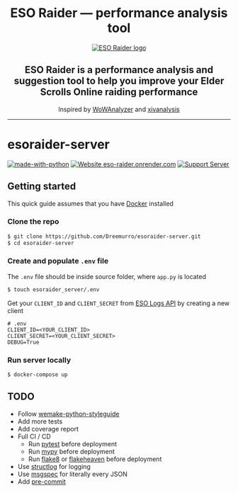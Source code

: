 <div align="center">
  <h1>ESO Raider — performance analysis tool</h1>
  <p>
    <a href="https://eso-raider.onrender.com/">
      <img src="https://eso-raider.onrender.com/icons/favicon-128x128.png" alt="ESO Raider logo" />
    </a>
  </p>
  <h2>ESO Raider is a performance analysis and suggestion tool to help you improve your Elder Scrolls Online raiding performance</h2>
  <p>Inspired by <a href="https://wowanalyzer.com/">WoWAnalyzer</a> and <a href="https://xivanalysis.com/">xivanalysis</a></p>
</div>

---

# esoraider-server

[![made-with-python](https://img.shields.io/badge/Made%20with-Python-1f425f.svg?style=flat-square)](https://www.python.org/)
[![Website eso-raider.onrender.com](https://img.shields.io/website-up-down-green-red/https/eso-raider.onrender.com.svg?style=flat-square)](https://eso-raider.onrender.com/)
[![Support Server](https://img.shields.io/discord/871135724408295434.svg?color=7289da&label=ESO+Raider&logo=discord&style=flat-square)](https://discord.gg/KP8GpascgQ)

## Getting started

This quick guide assumes that you have [Docker](https://docs.docker.com/desktop/) installed

### Clone the repo

```bash
$ git clone https://github.com/Dreemurro/esoraider-server.git
$ cd esoraider-server
```

### Create and populate `.env` file

The `.env` file should be inside source folder, where `app.py` is located

```bash
$ touch esoraider_server/.env
```

Get your `CLIENT_ID` and `CLIENT_SECRET` from [ESO Logs API](https://www.esologs.com/api/clients/) by creating a new client

```dosini
# .env
CLIENT_ID=<YOUR_CLIENT_ID>
CLIENT_SECRET=<YOUR_CLIENT_SECRET>
DEBUG=True
```

### Run server locally

```bash
$ docker-compose up
```
## TODO

- Follow [wemake-python-styleguide](https://github.com/wemake-services/wemake-python-styleguide)
- Add more tests
- Add coverage report
- Full CI / CD
  - Run [pytest](https://docs.pytest.org/en/7.2.x/) before deployment
  - Run [mypy](https://github.com/python/mypy) before deployment
  - Run [flake8](https://flake8.pycqa.org/en/latest/) or [flakeheaven](https://flakeheaven.readthedocs.io/en/latest/) before deployment
- Use [structlog](https://www.structlog.org/en/stable/) for logging
- Use [msgspec](https://jcristharif.com/msgspec/) for literally every JSON
- Add [pre-commit](https://pre-commit.com/)